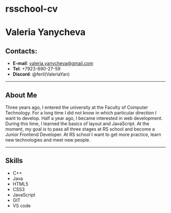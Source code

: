 # rsschool-cv

# Valeria Yanycheva
## Contacts:
* __E-mail__: valeria.yanycheva@gmail.com
* __Tel__: +7923-690-27-59
* __Discord__: @feril(ValeriaYan)

*******************************************************
## About Me
Three years ago, I entered the university at the Faculty of Computer Technology. For a long time I did not know in which particular direction I want to develop. Half a year ago, I became interested in web development. During this time, I learned the basics of layout and JavaScript. At the moment, my goal is to pass all three stages at RS school and become a Junior Frontend Developer.
At RS school I want to get more practice, learn new technologies and meet new people.

***********************************************************************************
## Skills
* C++
* Java
* HTML5
* CSS3
* JavaScript
* GIT
* VS code
